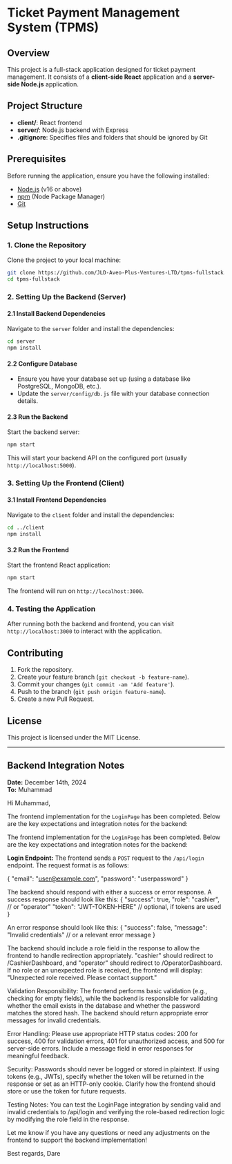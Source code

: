 # **Ticket Payment Management System (TPMS)**

## **Overview**

This project is a full-stack application designed for ticket payment management. It consists of a **client-side React** application and a **server-side Node.js** application.

## **Project Structure**

- **client/**: React frontend
- **server/**: Node.js backend with Express
- **.gitignore**: Specifies files and folders that should be ignored by Git

## **Prerequisites**

Before running the application, ensure you have the following installed:

- [Node.js](https://nodejs.org/) (v16 or above)
- [npm](https://www.npmjs.com/) (Node Package Manager)
- [Git](https://git-scm.com/)

## **Setup Instructions**

### 1. **Clone the Repository**

Clone the project to your local machine:

```bash
git clone https://github.com/JLD-Aveo-Plus-Ventures-LTD/tpms-fullstack.git
cd tpms-fullstack
```

### 2. **Setting Up the Backend (Server)**

#### 2.1 Install Backend Dependencies

Navigate to the `server` folder and install the dependencies:

```bash
cd server
npm install
```

#### 2.2 Configure Database

- Ensure you have your database set up (using a database like PostgreSQL, MongoDB, etc.).
- Update the `server/config/db.js` file with your database connection details.

#### 2.3 Run the Backend

Start the backend server:

```bash
npm start
```

This will start your backend API on the configured port (usually `http://localhost:5000`).

### 3. **Setting Up the Frontend (Client)**

#### 3.1 Install Frontend Dependencies

Navigate to the `client` folder and install the dependencies:

```bash
cd ../client
npm install
```

#### 3.2 Run the Frontend

Start the frontend React application:

```bash
npm start
```

The frontend will run on `http://localhost:3000`.

### 4. **Testing the Application**

After running both the backend and frontend, you can visit `http://localhost:3000` to interact with the application.

## **Contributing**

1. Fork the repository.
2. Create your feature branch (`git checkout -b feature-name`).
3. Commit your changes (`git commit -am 'Add feature'`).
4. Push to the branch (`git push origin feature-name`).
5. Create a new Pull Request.

## **License**

This project is licensed under the MIT License.

---

## **Backend Integration Notes**

**Date:** December 14th, 2024  
**To:** Muhammad

Hi Muhammad,

The frontend implementation for the `LoginPage` has been completed. Below are the key expectations and integration notes for the backend:

The frontend implementation for the `LoginPage` has been completed. Below are the key expectations and integration notes for the backend:

**Login Endpoint:** The frontend sends a `POST` request to the `/api/login` endpoint. The request format is as follows:

{
"email": "user@example.com",
"password": "userpassword"
}

The backend should respond with either a success or error response. A success response should look like this:
{
"success": true,
"role": "cashier", // or "operator"
"token": "JWT-TOKEN-HERE" // optional, if tokens are used
}

An error response should look like this:
{
"success": false,
"message": "Invalid credentials" // or a relevant error message
}

The backend should include a role field in the response to allow the frontend to handle redirection appropriately. "cashier" should redirect to /CashierDashboard, and "operator" should redirect to /OperatorDashboard. If no role or an unexpected role is received, the frontend will display: "Unexpected role received. Please contact support."

Validation Responsibility: The frontend performs basic validation (e.g., checking for empty fields), while the backend is responsible for validating whether the email exists in the database and whether the password matches the stored hash. The backend should return appropriate error messages for invalid credentials.

Error Handling: Please use appropriate HTTP status codes: 200 for success, 400 for validation errors, 401 for unauthorized access, and 500 for server-side errors. Include a message field in error responses for meaningful feedback.

Security: Passwords should never be logged or stored in plaintext. If using tokens (e.g., JWTs), specify whether the token will be returned in the response or set as an HTTP-only cookie. Clarify how the frontend should store or use the token for future requests.

Testing Notes: You can test the LoginPage integration by sending valid and invalid credentials to /api/login and verifying the role-based redirection logic by modifying the role field in the response.

Let me know if you have any questions or need any adjustments on the frontend to support the backend implementation!

Best regards,
Dare
